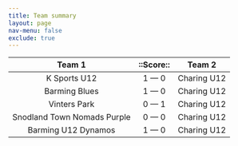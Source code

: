 ```yaml
---
title: Team summary
layout: page
nav-menu: false
exclude: true
---
```




|           Team 1            |  ::Score::  |   Team 2    |
|:---------------------------:|:-----------:|:-----------:|
|        K Sports U12         | 1 &mdash; 0 | Charing U12 |
|        Barming Blues        | 1 &mdash; 0 | Charing U12 |
|        Vinters Park         | 0 &mdash; 1 | Charing U12 |
| Snodland Town Nomads Purple | 0 &mdash; 0 | Charing U12 |
|     Barming U12 Dynamos     | 1 &mdash; 0 | Charing U12 |

 <br /><br /><br />